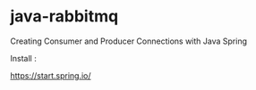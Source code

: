 # java-rabbitmq
Creating Consumer and Producer Connections with Java Spring


Install :

https://start.spring.io/